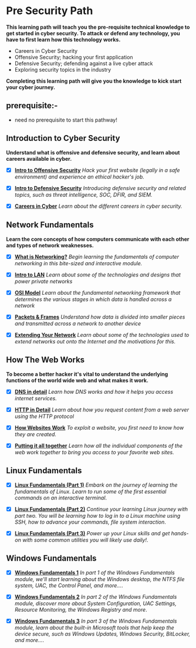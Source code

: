 # Pre Security Path

**This learning path will teach you the pre-requisite technical knowledge to get started in cyber security. To attack or defend any technology, you have to first learn how this technology works.**

- Careers in Cyber Security
- Offensive Security; hacking your first application
- Defensive Security; defending against a live cyber attack
- Exploring security topics in the industry

**Completing this learning path will give you the knowledge to kick start your cyber journey.**

## prerequisite:-

- need no prerequisite to start this pathway!

## Introduction to Cyber Security

**Understand what is offensive and defensive security, and learn about careers available in cyber.**

- [x] [**Intro to Offensive Security**](https://tryhackme.com/r/room/introtooffensivesecurity) *Hack your first website (legally in a safe environment) and experience an ethical hacker's job.*

- [x] [**Intro to Defensive Security**](https://tryhackme.com/r/room/defensivesecurity) *Introducing defensive security and related topics, such as threat intelligence, SOC, DFIR, and SIEM.*

- [x] [**Careers in Cyber**](https://tryhackme.com/r/room/careersincyber) *Learn about the different careers in cyber security.*

## Network Fundamentals

**Learn the core concepts of how computers communicate with each other and types of network weaknesses.**

- [x] [**What is Networking?**](https://tryhackme.com/r/room/whatisnetworking) *Begin learning the fundamentals of computer networking in this bite-sized and interactive module.*

- [x] [**Intro to LAN**](https://tryhackme.com/r/room/introtolan) *Learn about some of the technologies and designs that power private networks*

- [x] [**OSI Model**](https://tryhackme.com/r/room/osimodelzi) *Learn about the fundamental networking framework that determines the various stages in which data is handled across a network*

- [x] [**Packets & Frames**](https://tryhackme.com/r/room/packetsframes) *Understand how data is divided into smaller pieces and transmitted across a network to another device*

- [x] [**Extending Your Network**](https://tryhackme.com/r/room/extendingyournetwork) *Learn about some of the technologies used to extend networks out onto the Internet and the motivations for this.*

## How The Web Works

**To become a better hacker it's vital to understand the underlying functions of the world wide web and what makes it work.**

- [x] [**DNS in detail**](https://tryhackme.com/r/room/dnsindetail) *Learn how DNS works and how it helps you access internet services.*

- [x] [**HTTP in Detail**](https://tryhackme.com/r/room/httpindetail) *Learn about how you request content from a web server using the HTTP protocol*

- [x] [**How Websites Work**](https://tryhackme.com/r/room/howwebsiteswork) *To exploit a website, you first need to know how they are created.*

- [x] [**Putting it all together**](https://tryhackme.com/r/room/puttingitalltogether) *Learn how all the individual components of the web work together to bring you access to your favorite web sites.*

## Linux Fundamentals

- [x] [**Linux Fundamentals (Part 1)**](https://tryhackme.com/room/linuxfundamentalspart1) *Embark on the journey of learning the fundamentals of Linux. Learn to run some of the first essential commands on an interactive terminal*.

- [x] [**Linux Fundamentals (Part 2)**](https://tryhackme.com/room/linuxfundamentalspart2) *Continue your learning Linux journey with part two. You will be learning how to log in to a Linux machine using SSH, how to advance your commands, file system interaction*.

- [x] [**Linux Fundamentals (Part 3)**](https://tryhackme.com/room/linuxfundamentalspart3) *Power up your Linux skills and get hands-on with some common utilities you will likely use daily!*.

## Windows Fundamentals

- [x] [**Windows Fundamentals 1**](https://tryhackme.com/room/windowsfundamentals1xbx) *In part 1 of the Windows Fundamentals module, we'll start learning about the Windows desktop, the NTFS file system, UAC, the Control Panel, and more…*.

- [x] [**Windows Fundamentals 2**](https://tryhackme.com/room/windowsfundamentals2x0x) *In part 2 of the Windows Fundamentals module, discover more about System Configuration, UAC Settings, Resource Monitoring, the Windows Registry and more*.

- [x] [**Windows Fundamentals 3**](https://tryhackme.com/room/windowsfundamentals3xzx) *In part 3 of the Windows Fundamentals module, learn about the built-in Microsoft tools that help keep the device secure, such as Windows Updates, Windows Security, BitLocker, and more...*.
